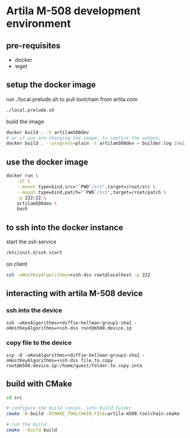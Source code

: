 # Artila M-508 development environment

## pre-requisites

* docker
* wget

## setup the docker image

run ./local.prelude.sh to pull toolchain from artila.com

```bash
./local.prelude.sh
```

build the image

```bash
docker build . -t artilam508dev
# or if you are changing the image, to capture the output:
docker build . --progress=plain -t artilam508dev > builder.log 2>&1

```

## use the docker image

```bash
docker run \
    -it \
    --mount type=bind,src="`PWD`/src",target=/root/src \
    --mount type=bind,patch="`PWD`/src",target=/root/patch \
    -p 222:22 \
    artilam508dev \
    bash
```

## to ssh into the docker instance

start the ssh service
```bash
/etc/init.d/ssh start
```

on client
```bash
ssh -oHostKeyAlgorithms=+ssh-dss root@localhost -p 222
```

## interacting with artila M-508 device

### ssh into the device

```
ssh -oKexAlgorithms=+diffie-hellman-group1-sha1 -oHostKeyAlgorithms=+ssh-dss root@m508.device.ip
```

### copy file to the device
```
scp -O -oKexAlgorithms=+diffie-hellman-group1-sha1 -oHostKeyAlgorithms=+ssh-dss file.to.copy root@m508.device.ip:/home/guest/folder.to.copy.into
```

## build with CMake

```bash
cd src

# configure the build (once), into build folder
cmake -B build -DCMAKE_TOOLCHAIN_FILE=artila-m508.toolchain.cmake

# run the build
cmake --build build
```
